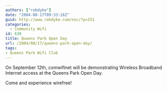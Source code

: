 ```yaml
---
authors: ["robdyke"]
date: "2004-08-17T09:33:16Z"
guid: http://www.robdyke.com/noc/?p=251
categories:
  - Community Wifi
id: 638
title: Queens Park Open Day
url: /2004/08/17/queens-park-open-day/
tags:
- Queens Park Wifi Club
---
```

On September 12th, comwifinet will be demonstrating Wireless Broadband Internet access at the Queens Park Open Day.

Come and experience wirefree!